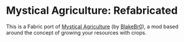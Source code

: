 # Mystical Agriculture: Refabricated

This is a Fabric port of [Mystical Agriculture](https://www.curseforge.com/minecraft/mc-mods/mystical-agriculture) (by [BlakeBr0](https://www.curseforge.com/members/blakebr0)), a mod based around the concept of growing your resources with crops.
